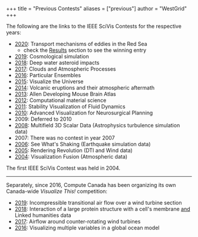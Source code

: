 +++
title = "Previous Contests"
aliases = ["previous"]
author = "WestGrid"
+++

The following are the links to the IEEE SciVis Contests for the respective years:

- [2020](https://kaust-vislab.github.io/SciVis2020/index.html): Transport mechanisms of eddies in the Red Sea
  - check the [Results](https://kaust-vislab.github.io/SciVis2020/results.html) section to see the winning entry
- [2019](https://press3.mcs.anl.gov/2019-scivis-contest): Cosmological simulation
- [2018](http://sciviscontest.ieeevis.org/2018): Deep water asteroid impacts
- [2017](http://sciviscontest.ieeevis.org/2017): Clouds and Atmospheric Processes
- [2016](http://sciviscontest.ieeevis.org/2016): Particular Ensembles
- [2015](http://sciviscontest.ieeevis.org/2015): Visualize the Universe
- [2014](http://sciviscontest.ieeevis.org/2014): Volcanic eruptions and their atmospheric aftermath
- [2013](http://sciviscontest.ieeevis.org/2013): Allen Developing Mouse Brain Atlas
- [2012](http://sciviscontest.ieeevis.org/2012): Computational material science
- [2011](http://sciviscontest.ieeevis.org/2011): Stability Visualization of Fluid Dynamics
- [2010](http://sciviscontest.ieeevis.org/2010): Advanced Visualization for Neurosurgical Planning
- 2009: Deferred to 2010
- [2008](http://sciviscontest.ieeevis.org/2008): Multifield 3D Scalar Data (Astrophysics turbulence simulation data)
- 2007: There was no contest in year 2007
- [2006](http://sciviscontest.ieeevis.org/2006): See What's Shaking (Earthquake simulation data)
- [2005](http://sciviscontest.ieeevis.org/2005): Rendering Revolution (DTI and Wind data)
- [2004](http://sciviscontest.ieeevis.org/2004): Visualization Fusion (Atmospheric data)

The first IEEE SciVis Contest was held in 2004.

-----------

Separately, since 2016, Compute Canada has been organizing its own Canada-wide *Visualize This!* competition:

- [2019](../2019): Incompressible transitional air flow over a wind turbine section
- [2018](../2018): Interaction of a large protein structure with a cell's membrane <ins>and</ins> Linked humanities data
- [2017](../2017): Airflow around counter-rotating wind turbines
- [2016](../2016): Visualizing multiple variables in a global ocean model
